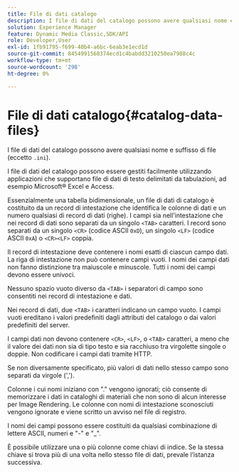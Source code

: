 ```yaml
---
title: File di dati catalogo
description: I file di dati del catalogo possono avere qualsiasi nome e suffisso di file (eccetto .ini).
solution: Experience Manager
feature: Dynamic Media Classic,SDK/API
role: Developer,User
exl-id: 1fb91795-f699-40b4-a6bc-6eab3e1ecd1d
source-git-commit: 8454991568374ecd1c4babdd3210250ea7988c4c
workflow-type: tm+mt
source-wordcount: '298'
ht-degree: 0%

---
```


# File di dati catalogo{#catalog-data-files}

I file di dati del catalogo possono avere qualsiasi nome e suffisso di file (eccetto `.ini`).

I file di dati del catalogo possono essere gestiti facilmente utilizzando applicazioni che supportano file di dati di testo delimitati da tabulazioni, ad esempio Microsoft® Excel e Access.

Essenzialmente una tabella bidimensionale, un file di dati di catalogo è costituito da un record di intestazione che identifica le colonne di dati e un numero qualsiasi di record di dati (righe). I campi sia nell’intestazione che nei record di dati sono separati da un singolo `<TAB>` caratteri. I record sono separati da un singolo `<CR>` (codice ASCII `0xD`), un singolo `<LF>` (codice ASCII `0xA`) o `<CR><LF>` coppia.

Il record di intestazione deve contenere i nomi esatti di ciascun campo dati. La riga di intestazione non può contenere campi vuoti. I nomi dei campi dati non fanno distinzione tra maiuscole e minuscole. Tutti i nomi dei campi devono essere univoci.

Nessuno spazio vuoto diverso da `<TAB>` i separatori di campo sono consentiti nei record di intestazione e dati.

Nei record di dati, due `<TAB>` i caratteri indicano un campo vuoto. I campi vuoti ereditano i valori predefiniti dagli attributi del catalogo o dai valori predefiniti del server.

I campi dati non devono contenere `<CR>`, `<LF>`, o `<TAB>` caratteri, a meno che il valore dei dati non sia di tipo testo e sia racchiuso tra virgolette singole o doppie. Non codificare i campi dati tramite HTTP.

Se non diversamente specificato, più valori di dati nello stesso campo sono separati da virgole (&#39;,&#39;).

Colonne i cui nomi iniziano con &quot;.&quot; vengono ignorati; ciò consente di memorizzare i dati in cataloghi di materiali che non sono di alcun interesse per Image Rendering. Le colonne con nomi di intestazione sconosciuti vengono ignorate e viene scritto un avviso nel file di registro.

I nomi dei campi possono essere costituiti da qualsiasi combinazione di lettere ASCII, numeri e &quot;-&quot; e &quot;_&quot;.

È possibile utilizzare una o più colonne come chiavi di indice. Se la stessa chiave si trova più di una volta nello stesso file di dati, prevale l’istanza successiva.
